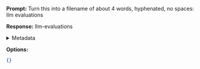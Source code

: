 **Prompt:**
Turn this into a filename of about 4 words, hyphenated, no spaces: llm evaluations

**Response:**
llm-evaluations

<details><summary>Metadata</summary>

- Duration: 1567 ms
- Datetime: 2023-11-06T21:48:11.027892
- Model: gpt-3.5-turbo-0613

</details>

**Options:**
```json
{}
```

